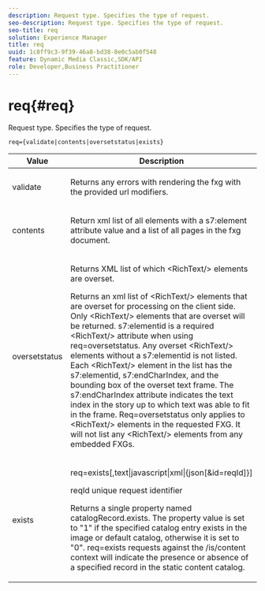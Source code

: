 ```yaml
---
description: Request type. Specifies the type of request.
seo-description: Request type. Specifies the type of request.
seo-title: req
solution: Experience Manager
title: req
uuid: 1c8ff9c3-9f39-46a8-bd38-8e0c5ab0f548
feature: Dynamic Media Classic,SDK/API
role: Developer,Business Practitioner
---
```


# req{#req}

Request type. Specifies the type of request.

 `req={validate|contents|oversetstatus|exists}`

<table id="table_F39239E5244746DB9F253BB0D5E85D54"> 
 <thead> 
  <tr> 
   <th colname="col1" class="entry"> Value </th> 
   <th colname="col2" class="entry"> Description </th> 
  </tr> 
 </thead>
 <tbody> 
  <tr> 
   <td colname="col1"> <p> <span class="codeph"> validate</span> </p> </td> 
   <td colname="col2"> <p> Returns any errors with rendering the fxg with the provided url modifiers. </p> </td> 
  </tr> 
  <tr> 
   <td colname="col1"> <p> <span class="codeph"> contents</span> </p> </td> 
   <td colname="col2"> <p> Return xml list of all elements with a <span class="codeph"> s7:element</span> attribute value and a list of all pages in the fxg document. </p> </td> 
  </tr> 
  <tr> 
   <td colname="col1"> <p> <span class="codeph"> oversetstatus</span> </p> </td> 
   <td colname="col2"> <p>Returns XML list of which <span class="codeph"> &lt;RichText/&gt;</span> elements are overset. </p> <p>Returns an xml list of <span class="+ topic/ph pr-d/codeph codeph"> &lt;RichText/&gt;</span> elements that are overset for processing on the client side. Only <span class="+ topic/ph pr-d/codeph codeph"> &lt;RichText/&gt;</span> elements that are overset will be returned. <span class="+ topic/ph pr-d/codeph codeph"> s7:elementid</span> is a required <span class="+ topic/ph pr-d/codeph codeph"> &lt;RichText/&gt;</span> attribute when using <span class="+ topic/ph pr-d/codeph codeph"> req=oversetstatus</span>. Any overset <span class="+ topic/ph pr-d/codeph codeph"> &lt;RichText/&gt;</span> elements without a <span class="+ topic/ph pr-d/codeph codeph"> s7:elementid</span> is not listed. Each <span class="+ topic/ph pr-d/codeph codeph"> &lt;RichText/&gt;</span> element in the list has the <span class="+ topic/ph pr-d/codeph codeph"> s7:elementid</span>, <span class="+ topic/ph pr-d/codeph codeph"> s7:endCharIndex</span>, and the bounding box of the overset text frame. The <span class="+ topic/ph pr-d/codeph codeph"> s7:endCharIndex</span> attribute indicates the text index in the story up to which text was able to fit in the frame. <span class="+ topic/ph pr-d/codeph codeph"> Req=oversetstatus</span> only applies to <span class="+ topic/ph pr-d/codeph codeph"> &lt;RichText/&gt;</span> elements in the requested FXG. It will not list any <span class="+ topic/ph pr-d/codeph codeph"> &lt;RichText/&gt;</span> elements from any embedded FXGs. </p> </td> 
  </tr> 
  <tr> 
   <td colname="col1"> <p> <span class="codeph"> exists</span> </p> </td> 
   <td colname="col2"> <p> <span class="codeph"> req=exists[,text|javascript|xml|{json[&amp;id=reqId]}]</span> </p> <p>reqId unique request identifier </p> <p>Returns a single property named catalogRecord.exists. The property value is set to "1" if the specified catalog entry exists in the image or default catalog, otherwise it is set to "0". req=exists requests against the /is/content context will indicate the presence or absence of a specified record in the static content catalog. </p> </td> 
  </tr> 
 </tbody> 
</table>

